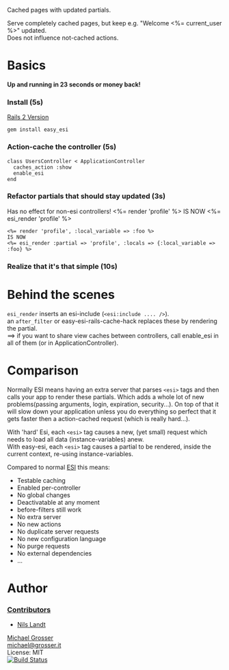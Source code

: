 Cached pages with updated partials.<br/>

Serve completely cached pages, but keep e.g. "Welcome <%= current_user %>" updated.<br/>
Does not influence not-cached actions.

Basics
======
**Up and running in 23 seconds or money back!**

### Install (5s)
[Rails 2 Version](http://github.com/grosser/easy_esi/tree/rails2)

    gem install easy_esi

### Action-cache the controller (5s)
    class UsersController < ApplicationController
      caches_action :show
      enable_esi
    end

### Refactor partials that should stay updated (3s)
Has no effect for non-esi controllers!
    <%= render 'profile' %>
    IS NOW
    <%= esi_render 'profile' %>

    <%= render 'profile', :local_variable => :foo %>
    IS NOW
    <%= esi_render :partial => 'profile', :locals => {:local_variable => :foo} %>

### Realize that it's that simple (10s)

Behind the scenes
=================
`esi_render` inserts an esi-include (`<esi:include .... />`).<br/>
an `after_filter` or easy-esi-rails-cache-hack replaces these by rendering the partial.<br/>
==> if you want to share view caches between controllers,
call enable_esi in all of them (or in ApplicationController).

Comparison
===========
Normally ESI means having an extra server that parses `<esi>` tags and then calls your app to render these partials.
Which adds a whole lot of new problems(passing arguments, login, expiration, security...).
On top of that it will slow down your application unless you do everything so perfect that it gets
faster then a action-cached request (which is really hard...).

With 'hard' Esi, each `<esi>` tag causes a new, (yet small) request which needs to load all data (instance-variables) anew.<br/>
With easy-esi, each `<esi>` tag causes a partial to be rendered, inside the current context, re-using instance-variables.

Compared to normal [ESI](http://en.wikipedia.org/wiki/Edge_Side_Includes) this means:

 - Testable caching
 - Enabled per-controller
 - No global changes
 - Deactivatable at any moment
 - before-filters still work
 - No extra server
 - No new actions
 - No duplicate server requests
 - No new configuration language
 - No purge requests
 - No external dependencies
 - ...

Author
======

### [Contributors](http://github.com/grosser/easy_esi/contributors)
 - [Nils Landt](http://github.com/promisedlandt)

[Michael Grosser](http://grosser.it)<br/>
michael@grosser.it<br/>
License: MIT<br/>
[![Build Status](https://travis-ci.org/grosser/easy_esi.png)](https://travis-ci.org/grosser/easy_esi)

